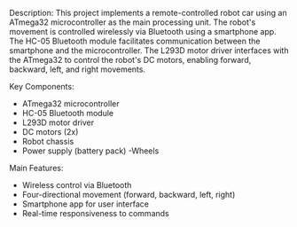 Description:
This project implements a remote-controlled robot car using an ATmega32 microcontroller as the main processing unit. The robot's movement is controlled wirelessly via Bluetooth using a smartphone app. The HC-05 Bluetooth module facilitates communication between the smartphone and the microcontroller. The L293D motor driver interfaces with the ATmega32 to control the robot's DC motors, enabling forward, backward, left, and right movements.

Key Components:
- ATmega32 microcontroller
- HC-05 Bluetooth module
- L293D motor driver
- DC motors (2x)
- Robot chassis
- Power supply (battery pack)
 -Wheels

Main Features:
- Wireless control via Bluetooth
- Four-directional movement (forward, backward, left, right)
- Smartphone app for user interface
- Real-time responsiveness to commands
